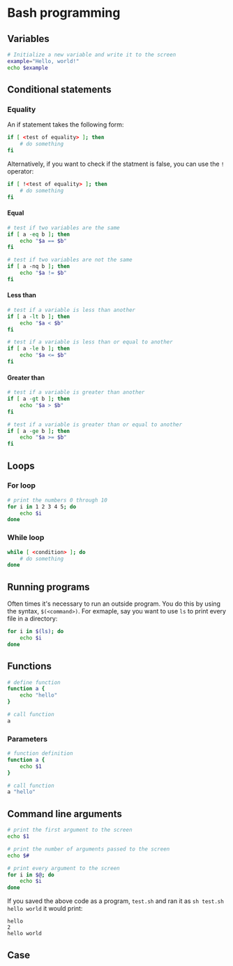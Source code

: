 Bash programming
================

Variables
---------

```sh
# Initialize a new variable and write it to the screen
example="Hello, world!"
echo $example
```


Conditional statements
----------------------

### Equality

An if statement takes the following form:

```sh
if [ <test of equality> ]; then
	# do something
fi

```

Alternatively, if you want to check if the statment is false, you can use the `!` operator:

```sh
if [ !<test of equality> ]; then
	# do something
fi

```

#### Equal

```sh
# test if two variables are the same
if [ a -eq b ]; then
	echo "$a == $b"
fi

# test if two variables are not the same
if [ a -nq b ]; then
	echo "$a != $b"
fi
```

#### Less than

```sh
# test if a variable is less than another
if [ a -lt b ]; then
	echo "$a < $b"
fi

# test if a variable is less than or equal to another
if [ a -le b ]; then
	echo "$a <= $b"
fi
```

#### Greater than

```sh
# test if a variable is greater than another
if [ a -gt b ]; then
	echo "$a > $b"
fi

# test if a variable is greater than or equal to another
if [ a -ge b ]; then
	echo "$a >= $b"
fi
```

Loops
-----

### For loop

```sh
# print the numbers 0 through 10
for i in 1 2 3 4 5; do
	echo $i
done
```

### While loop

```sh
while [ <condition> ]; do
	# do something
done
```

Running programs
----------------

Often times it's necessary to run an outside program. You do this by using the syntax, `$(<command>)`. For exmaple, say you want to use `ls` to print every file in a directory:

```sh
for i in $(ls); do
	echo $i
done
```


Functions
---------

```sh
# define function
function a {
	echo "hello"
}

# call function
a
```

### Parameters

```sh
# function definition
function a {
	echo $1
}

# call function
a "hello"
```


Command line arguments
----------------------

```sh
# print the first argument to the screen
echo $1

# print the number of arguments passed to the screen
echo $#

# print every argument to the screen
for i in $@; do
	echo $i
done
```

If you saved the above code as a program, `test.sh` and ran it as `sh test.sh hello world` it would print:

```
hello
2
hello world
```

Case
----
